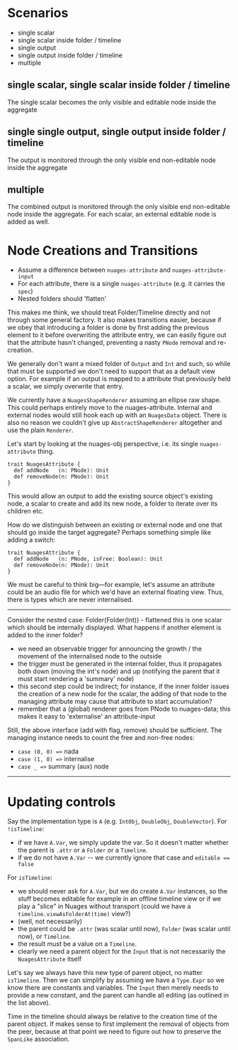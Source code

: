 # Scenarios

- single scalar
- single scalar inside folder / timeline
- single output
- single output inside folder / timeline
- multiple

## single scalar, single scalar inside folder / timeline

The single scalar becomes the only visible and editable node inside the aggregate

## single single output, single output inside folder / timeline

The output is monitored through the only visible end non-editable node inside the aggregate

## multiple

The combined output is monitored through the only visible end non-editable node inside the aggregate.
For each scalar, an external editable node is added as well.

# Node Creations and Transitions

- Assume a difference between `nuages-attribute` and `nuages-attribute-input`
- For each attribute, there is a single `nuages-attribute` (e.g. it carries the `spec`)
- Nested folders should 'flatten'

This makes me think, we should treat Folder/Timeline directly and not through some general factory.
It also makes transitions easier, because if we obey that introducing a folder is done by first adding
the previous element to it before overwriting the attribute entry, we can easily figure out that the
attribute hasn't changed, preventing a nasty `PNode` removal and re-creation.

We generally don't want a mixed folder of `Output` and `Int` and such, so while that must be
supported we don't need to support that as a default view option. For example if an output is mapped
to a attribute that previously held a scalar, we simply overwrite that entry.

We currently have a `NuagesShapeRenderer` assuming an ellipse raw shape. This could perhaps entirely
move to the nuages-attribute. Internal and external nodes would still hook each up with an `NuagesData` object.
There is also no reason we couldn't give up `AbstractShapeRenderer` altogether and use the plain `Renderer`.

Let's start by looking at the nuages-obj perspective, i.e. its single `nuages-attribute` thing.

    trait NuagesAttribute {
      def addNode   (n: PNode): Unit
      def removeNode(n: PNode): Unit
    }
    
This would allow an output to add the existing source object's existing node, a scalar to create and add its
new node, a folder to iterate over its children etc.

How do we distinguish between an existing or external node and one that should go inside the target aggregate?
Perhaps something simple like adding a switch:

    trait NuagesAttribute {
      def addNode   (n: PNode, isFree: Boolean): Unit
      def removeNode(n: PNode): Unit
    }

We must be careful to think big&mdash;for example, let's assume an attribute could be an audio file for which
we'd have an external floating view. Thus, there is types which are never internalised.

-----------------

Consider the nested case: Folder(Folder(Int)) - flattened this is one scalar which should be internally displayed.
What happens if another element is added to the inner folder?

- we need an observable trigger for announcing the growth / the movement of the internalised node to the outside
- the trigger must be generated in the internal folder, thus it propagates both down (moving the int's node)
  and up (notifying the parent that it must start rendering a 'summary' node)
- this second step could be indirect; for instance, if the inner folder issues the creation of a new node for
  the scalar, the adding of that node to the managing attribute may cause that attribute to start accumulation?
- remember that a (global) renderer goes from PNode to nuages-data; this makes it easy to 'externalise' an
  attribute-input

Still, the above interface (add with flag, remove) should be sufficient. The managing instance needs to count
the free and non-free nodes:

- `case (0, 0) =>` nada
- `case (1, 0) =>` internalise
- `case _ =>` summary (aux) node

-----------------

# Updating controls

Say the implementation type is `A` (e.g. `IntObj`, `DoubleObj`, `DoubleVector`).
For `!isTimeline`:

- if we have `A.Var`, we simply update the var. So it doesn't
  matter whether the parent is `.attr` or a `Folder` or a `Timeline`.
- if we do not have `A.Var` -- we currently ignore that case and `editable == false`
   
For `isTimeline`:

- we should never ask for `A.Var`, but we do create `A.Var` instances, so the stuff
  becomes editable for example in an offline timeline view or if we play a "slice"
  in Nuages without transport (could we have a `timeline.viewAsFolderAt(time)` view?)
- (well, not necessarily)
- the parent could be `.attr` (was scalar until now), `Folder` (was scalar until now),
  or `Timeline`.
- the result must be a value on a `Timeline`.
- clearly we need a parent object for the `Input` that is not necessarily the 
  `NuagesAttribute` itself
  
Let's say we always have this new type of parent object, no matter `isTimeline`.
Then we can simplify by assuming we have a `Type.Expr` so we know there are constants
and variables. The `Input` then merely needs to provide a new constant, and the parent
can handle all editing (as outlined in the list above).

Time in the timeline should always be relative to the creation time of the parent object.
If makes sense to first implement the removal of objects from the peer, because at that
point we need to figure out how to preserve the `SpanLike` association.
